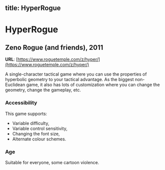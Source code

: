 title: HyperRogue
---
# HyperRogue
## Zeno Rogue (and friends), 2011

**URL**: [https://www.roguetemple.com/z/hyper/](https://www.roguetemple.com/z/hyper/)

A single-character tactical game where you can use the properties of hyperbolic geometry to your tactical advantage. As the biggest non-Euclidean game, it also has lots of customization where you can change the geometry, change the gameplay, etc.

### Accessibility
This game supports:

* Variable difficulty,
* Variable control sensitivity,
* Changing the font size,
* Alternate colour schemes.

### Age
Suitable for everyone, some cartoon violence.